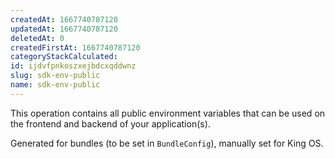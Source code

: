 ```yaml
---
createdAt: 1667740787120
updatedAt: 1667740787120
deletedAt: 0
createdFirstAt: 1667740787120
categoryStackCalculated: 
id: ijdvfpnkoszxejbdcxqddwnz
slug: sdk-env-public
name: sdk-env-public
---
```


This operation contains all public environment variables that can be used on the frontend and backend of your application(s).

Generated for bundles (to be set in `BundleConfig`), manually set for King OS.
